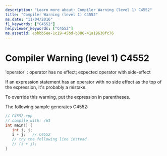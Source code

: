 ```yaml
---
description: "Learn more about: Compiler Warning (level 1) C4552"
title: "Compiler Warning (level 1) C4552"
ms.date: "11/04/2016"
f1_keywords: ["C4552"]
helpviewer_keywords: ["C4552"]
ms.assetid: ebbbb5ee-1c19-45bd-b386-41a19630fc76
---
```

# Compiler Warning (level 1) C4552

'operator' : operator has no effect; expected operator with side-effect

If an expression statement has an operator with no side effect as the top of the expression, it's probably a mistake.

To override this warning, put the expression in parentheses.

The following sample generates C4552:

```cpp
// C4552.cpp
// compile with: /W1
int main() {
   int i, j;
   i + j;   // C4552
   // try the following line instead
   // (i + j);
}
```
